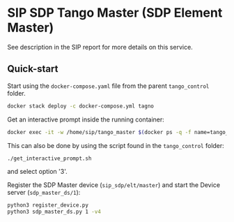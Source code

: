 # SIP SDP Tango Master (SDP Element Master)

See description in the SIP report for more details on this service.


## Quick-start


Start using the `docker-compose.yaml` file from the parent `tango_control`
folder.

```bash
docker stack deploy -c docker-compose.yml tagno
```

Get an interactive prompt inside the running container:

```bash
docker exec -it -w /home/sip/tango_master $(docker ps -q -f name=tango_master) /bin/bash
```

This can also be done by using the script found in the `tango_control` folder:

```bash
./get_interactive_prompt.sh
```

and select option '3'.


Register the SDP Master device (`sip_sdp/elt/master`) and start the 
Device server (`sdp_master_ds/1`):

```bash
python3 register_device.py
python3 sdp_master_ds.py 1 -v4
```
